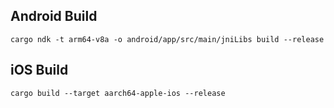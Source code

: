 ## Android Build
```
cargo ndk -t arm64-v8a -o android/app/src/main/jniLibs build --release
```

## iOS Build
```
cargo build --target aarch64-apple-ios --release
```
